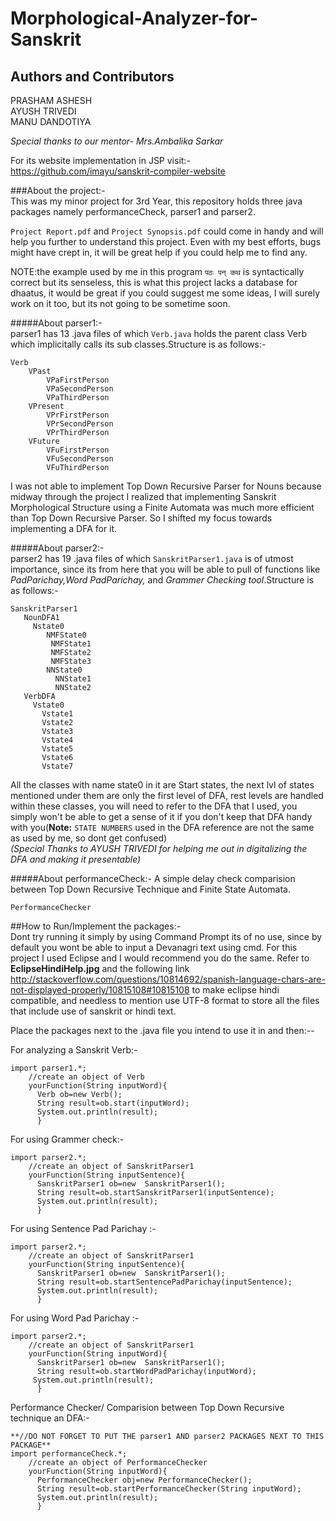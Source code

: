# Morphological-Analyzer-for-Sanskrit
## Authors and Contributors
PRASHAM ASHESH  
AYUSH TRIVEDI  
MANU DANDOTIYA  
 
*Special thanks to our mentor- Mrs.Ambalika Sarkar*
 
For its website implementation in JSP visit:-
https://github.com/imayu/sanskrit-compiler-website


###About the project:-  
This was my minor project for 3rd Year, this repository holds three java packages namely performanceCheck, parser1 and parser2.

`Project Report.pdf` and `Project Synopsis.pdf` could come in handy and will help you further to understand this project.
Even with my best efforts, bugs might have crept in, it will be great help if you could help me to find any.
 
NOTE:the example used by me in this program `पठः पन् कथ` is syntactically correct but its senseless, this is what 
this project lacks a database for dhaatus, it would be great if you could suggest me some ideas, I will surely work on
it too, but its not going to be sometime soon.
 
#####About parser1:-  
parser1 has 13 .java files of which `Verb.java` holds the parent class Verb which implicitally calls its
sub classes.Structure is as follows:-
 
    Verb  
        VPast 
            VPaFirstPerson 
            VPaSecondPerson 
            VPaThirdPerson 
        VPresent 
            VPrFirstPerson 
            VPrSecondPerson 
            VPrThirdPerson 
        VFuture 
            VFuFirstPerson 
            VFuSecondPerson 
            VFuThirdPerson 
 
I was not able to implement Top Down Recursive Parser for Nouns because midway through the project I realized that implementing Sanskrit Morphological Structure using a Finite Automata was much more efficient than Top Down Recursive Parser.
So I shifted my focus towards implementing a DFA for it.
 
#####About parser2:-  
parser2 has 19 .java files of which `SanskritParser1.java` is of utmost importance, since its from here that you will be able to
pull of functions like *PadParichay,Word PadParichay,* and *Grammer Checking tool*.Structure is as follows:-

    SanskritParser1
       NounDFA1
         Nstate0
         	NMFState0
             NMFState1
             NMFState2
             NMFState3
            NNState0
              NNState1
              NNState2
       VerbDFA
         Vstate0
           Vstate1
           Vstate2
           Vstate3
           Vstate4
           Vstate5
           Vstate6
           Vstate7

All the classes with name state0 in it are Start states, the next lvl of states mentioned under them are only the first
level of DFA, rest levels are handled within these classes, you will need to refer to the DFA that I used, you simply won't
be able to get a sense of it if you don't keep that DFA handy with you(**Note:** `STATE NUMBERS` used in the DFA reference are not 
the same as used by me, so dont get confused)  
*(Special Thanks to AYUSH TRIVEDI for helping me out in digitalizing the DFA and making it presentable)*
 
#####About performanceCheck:-
A simple delay check comparision between Top Down Recursive Technique and Finite State Automata.

    PerformanceChecker



##How to Run/Implement the packages:-  
Dont try running it simply by using Command Prompt its of no use, since by default you wont be able to input a Devanagri text using cmd. For this project I used Eclipse and I would recommend you do the same. Refer to **EclipseHindiHelp.jpg** and the following link http://stackoverflow.com/questions/10814692/spanish-language-chars-are-not-displayed-properly/10815108#10815108 to make eclipse hindi 
compatible, and needless to mention use UTF-8 format to store all the files that include use of sanskrit or hindi text.
 
Place the packages next to the .java file you intend to use it in and then:--

For analyzing a Sanskrit Verb:-

    import parser1.*;  
        //create an object of Verb
        yourFunction(String inputWord){
          Verb ob=new Verb();
          String result=ob.start(inputWord);
          System.out.println(result);
          }

For using Grammer check:-

    import parser2.*;
        //create an object of SanskritParser1
        yourFunction(String inputSentence){
          SanskritParser1 ob=new  SanskritParser1();
          String result=ob.startSanskritParser1(inputSentence);
          System.out.println(result);
          }

For using Sentence Pad Parichay :-
 
    import parser2.*;
        //create an object of SanskritParser1
        yourFunction(String inputSentence){
          SanskritParser1 ob=new  SanskritParser1();
          String result=ob.startSentencePadParichay(inputSentence);
          System.out.println(result);
          }

For using Word Pad Parichay :-

    import parser2.*;
        //create an object of SanskritParser1
        yourFunction(String inputWord){
          SanskritParser1 ob=new  SanskritParser1();
          String result=ob.startWordPadParichay(inputWord);
         System.out.println(result);
          }

Performance Checker/ Comparision between Top Down Recursive technique an DFA:-

    **//DO NOT FORGET TO PUT THE parser1 AND parser2 PACKAGES NEXT TO THIS PACKAGE**
    import performanceCheck.*;
        //create an object of PerformanceChecker
        yourFunction(String inputWord){
          PerformanceChecker obj=new PerformanceChecker();
          String result=ob.startPerformanceChecker(String inputWord);
          System.out.println(result);
          }
